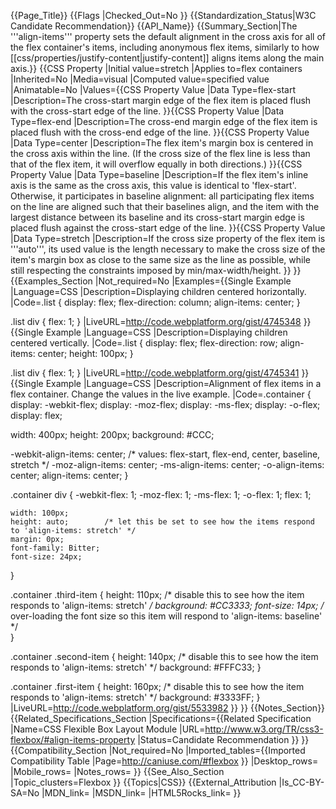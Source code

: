 {{Page_Title}}
{{Flags
|Checked_Out=No
}}
{{Standardization_Status|W3C Candidate Recommendation}}
{{API_Name}}
{{Summary_Section|The '''align-items''' property sets the default alignment in the cross axis for all of the flex container's items, including anonymous flex items, similarly to how [[css/properties/justify-content|justify-content]] aligns items along the main axis.}}
{{CSS Property
|Initial value=stretch
|Applies to=flex containers
|Inherited=No
|Media=visual
|Computed value=specified value
|Animatable=No
|Values={{CSS Property Value
|Data Type=flex-start
|Description=The cross-start margin edge of the flex item is placed flush with the cross-start edge of the line.
}}{{CSS Property Value
|Data Type=flex-end
|Description=The cross-end margin edge of the flex item is placed flush with the cross-end edge of the line.
}}{{CSS Property Value
|Data Type=center
|Description=The flex item's margin box is centered in the cross axis within the line. (If the cross size of the flex line is less than that of the flex item, it will overflow equally in both directions.)
}}{{CSS Property Value
|Data Type=baseline
|Description=If the flex item's inline axis is the same as the cross axis, this value is identical to 'flex-start'. Otherwise, it participates in baseline alignment: all participating flex items on the line are aligned such that their baselines align, and the item with the largest distance between its baseline and its cross-start margin edge is placed flush against the cross-start edge of the line.
}}{{CSS Property Value
|Data Type=stretch
|Description=If the cross size property of the flex item is '''auto''', its used value is the length necessary to make the cross size of the item's margin box as close to the same size as the line as possible, while still respecting the constraints imposed by min/max-width/height.
}}
}}
{{Examples_Section
|Not_required=No
|Examples={{Single Example
|Language=CSS
|Description=Displaying children centered horizontally.
|Code=.list {
  display: flex;
  flex-direction: column;
  align-items: center;
}

.list div {
  flex: 1;
}
|LiveURL=http://code.webplatform.org/gist/4745348
}}{{Single Example
|Language=CSS
|Description=Displaying children centered vertically.
|Code=.list {
  display: flex;
  flex-direction: row;
  align-items: center;
  height: 100px;
}

.list div {
  flex: 1;
}
|LiveURL=http://code.webplatform.org/gist/4745341
}}{{Single Example
|Language=CSS
|Description=Alignment of flex items in a flex container. Change the values in the live example.
|Code=.container {
  display: -webkit-flex;
  display:    -moz-flex;
  display:     -ms-flex;
  display:      -o-flex;
  display:         flex;
  
  width: 400px;
  height: 200px;
  background: #CCC;
  
  -webkit-align-items: center; /* values: flex-start, flex-end, center, baseline, stretch */
     -moz-align-items: center;
      -ms-align-items: center;
       -o-align-items: center;
          align-items: center; 
}

.container div {
  -webkit-flex: 1;
     -moz-flex: 1;
      -ms-flex: 1;
       -o-flex: 1;
          flex: 1;
 
    width: 100px;
    height: auto;        /* let this be set to see how the items respond to 'align-items: stretch' */
    margin: 0px;
    font-family: Bitter;
    font-size: 24px;
}

.container .third-item {
  height: 110px;         /* disable this to see how the item responds to 'align-items: stretch' */
  background: #CC3333;
  font-size: 14px;       /* over-loading the font size so this item will respond to 'align-items: baseline' */  
}

.container .second-item {
  height: 140px;         /* disable this to see how the item responds to 'align-items: stretch' */
  background: #FFFC33;
}

.container .first-item {
  height: 160px;        /* disable this to see how the item responds to 'align-items: stretch' */
  background: #3333FF;
}
|LiveURL=http://code.webplatform.org/gist/5533982
}}
}}
{{Notes_Section}}
{{Related_Specifications_Section
|Specifications={{Related Specification
|Name=CSS Flexible Box Layout Module
|URL=http://www.w3.org/TR/css3-flexbox/#align-items-property
|Status=Candidate Recommendation
}}
}}
{{Compatibility_Section
|Not_required=No
|Imported_tables={{Imported Compatibility Table
|Page=http://caniuse.com/#flexbox
}}
|Desktop_rows=
|Mobile_rows=
|Notes_rows=
}}
{{See_Also_Section
|Topic_clusters=Flexbox
}}
{{Topics|CSS}}
{{External_Attribution
|Is_CC-BY-SA=No
|MDN_link=
|MSDN_link=
|HTML5Rocks_link=
}}